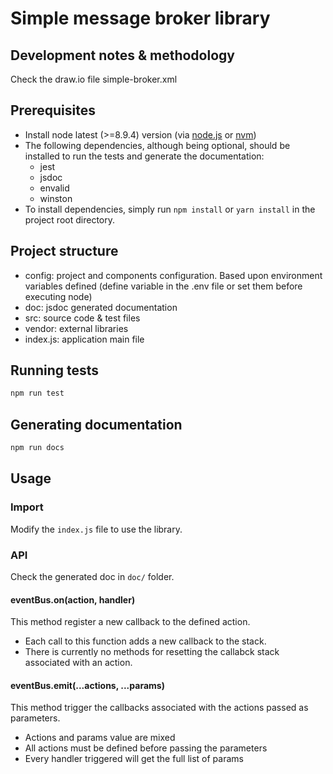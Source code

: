 # Simple message broker library


## Development notes & methodology
Check the draw.io file simple-broker.xml


## Prerequisites
- Install node latest (>=8.9.4) version (via [node.js](https://nodejs.org/) or [nvm](https://github.com/creationix/nvm))
- The following dependencies, although being optional, should be installed to run the tests and generate the documentation:
   - jest
   - jsdoc
   - envalid
   - winston
- To install dependencies, simply run `npm install` or `yarn install` in the project root directory.


## Project structure
- config: project and components configuration. Based upon environment variables defined (define variable in the .env file or set them before executing node)
- doc: jsdoc generated documentation
- src: source code & test files
- vendor: external libraries
- index.js: application main file

## Running tests
```sh
npm run test
```


## Generating documentation
```sh
npm run docs
```


## Usage
### Import
Modify the `index.js` file to use the library.


### API
Check the generated doc in `doc/` folder.


#### eventBus.on(action, handler)
This method register a new callback to the defined action.
- Each call to this function adds a new callback to the stack.
- There is currently no methods for resetting the callabck stack associated with an action.


#### eventBus.emit(...actions, ...params)
This method trigger the callbacks associated with the actions passed as parameters.
- Actions and params value are mixed
- All actions must be defined before passing the parameters
- Every handler triggered will get the full list of params


